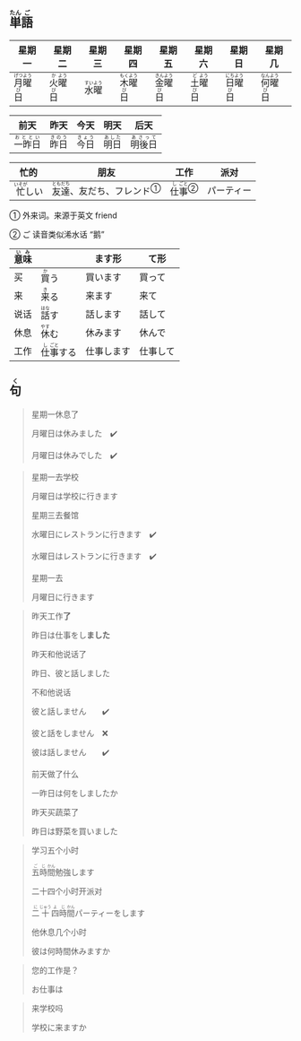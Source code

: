 ## <ruby><rb>単</rb><rt>たん</rt></ruby><ruby><rb>語</rb><rt>ご</rt></ruby>

| 星期一                                                       | 星期二                                                       | 星期三                                                       | 星期四                                                       | 星期五                                                       | 星期六                                                       | 星期日                                                       | 星期几                                                   |
| ------------------------------------------------------------ | ------------------------------------------------------------ | ------------------------------------------------------------ | ------------------------------------------------------------ | ------------------------------------------------------------ | ------------------------------------------------------------ | ------------------------------------------------------------ | -------------------------------------------------------- |
| <ruby><rb>月</rb><rt>げつ</rt></ruby><ruby><rb>曜</rb><rt>よう</rt></ruby><ruby><rb>日</rb><rt>び</rt></ruby> | <ruby><rb>火</rb><rt>か</rt></ruby><ruby><rb>曜</rb><rt>よう</rt></ruby><ruby><rb>日</rb><rt>び</rt></ruby> | <ruby><rb>水</rb><rt>すい</rt></ruby><ruby><rb>曜</rb><rt>よう</rt></ruby> | <ruby><rb>木</rb><rt>もく</rt></ruby><ruby><rb>曜</rb><rt>よう</rt></ruby><ruby><rb>日</rb><rt>び</rt></ruby> | <ruby><rb>金</rb><rt>きん</rt></ruby><ruby><rb>曜</rb><rt>よう</rt></ruby><ruby><rb>日</rb><rt>び</rt></ruby> | <ruby><rb>土</rb><rt>ど</rt></ruby><ruby><rb>曜</rb><rt>よう</rt></ruby><ruby><rb>日</rb><rt>び</rt></ruby> | <ruby><rb>日</rb><rt>にち</rt></ruby><ruby><rb>曜</rb><rt>よう</rt></ruby><ruby><rb>日</rb><rt>び</rt></ruby> | <ruby>何<rt>なん</rt>曜<rt>よう</rt>日<rt>び</rt></ruby> |

| 前天                                          | 昨天                                      | 今天                                      | 明天                                      | 后天                                          |
| --------------------------------------------- | ----------------------------------------- | ----------------------------------------- | ----------------------------------------- | --------------------------------------------- |
| <ruby><rb>一昨日</rb><rt>おととい</rt></ruby> | <ruby><rb>昨日</rb><rt>きのう</rt></ruby> | <ruby><rb>今日</rb><rt>きょう</rt></ruby> | <ruby><rb>明日</rb><rt>あした</rt></ruby> | <ruby><rb>明後日</rb><rt>あさって</rt></ruby> |

| 忙的                                        | 朋友                                                         | 工作                                                         | 派对       |
| ------------------------------------------- | ------------------------------------------------------------ | ------------------------------------------------------------ | ---------- |
| <ruby><rb>忙</rb><rt>いそが</rt></ruby>しい | <ruby><rb>友</rb><rt>とも</rt></ruby><ruby><rb>達</rb><rt>だち</rt></ruby>、友だち、<a>フレンド</a><sup>①</sup> | <ruby><rb>仕</rb><rt>し</rt></ruby><a><ruby><rb>事</rb><rt>ごと</rt></ruby></a><sup>②</sup> | パーティー |

① 外来词。来源于英文 friend

② ご 读音类似浠水话 “鹅”

| <ruby>意<rt>い</rt>味<rt>み</rt></ruby> |                                               | ます形     | て形     |
| --------------------------------------- | --------------------------------------------- | ---------- | -------- |
| 买                                      | <ruby>買<rt>か</rt>う</ruby>                  | 買います   | 買って   |
| 来                                      | <ruby>来<rt>き</rt>る</ruby>                  | 来ます     | 来て     |
| 说话                                    | <ruby>話<rt>はな</rt>す</ruby>                | 話します   | 話して   |
| 休息                                    | <ruby>休<rt>やす</rt>む</ruby>                | 休みます   | 休んで   |
| 工作                                    | <ruby>仕<rt>し</rt>事<rt>ごと</rt>する</ruby> | 仕事します | 仕事して |



## <ruby><rb>句</rb><rt>く</rt></ruby>

> 星期一休息了
>
> 月曜日は休みました　✔️
>
> 月曜日は休みでした　✔️



> 星期一去学校
>
> 月曜日は学校に行きます
>
> 星期三去餐馆
>
> 水曜日にレストランに行きます　✔️
>
> 水曜日はレストランに行きます　✔️
>
> 星期一去
>
> 月曜日に行きます

> 昨天工作**了**
> 
> 昨日は仕事をし**ました**
> 
> 昨天和他说话了
> 
> 昨日、彼と話しました
> 
> 不和他说话
> 
> 彼と話しません　　✔️
> 
> 彼と話をしません　❌
> 
> 彼は話しません　　✔️
> 
> 前天做了什么
> 
> 一昨日は何をしましたか
> 
> 昨天买蔬菜了
> 
> 昨日は野菜を買いました

> 学习五个小时
>
> <ruby><rb>五</rb><rt>ご</rt></ruby><ruby><rb>時</rb><rt>じ</rt></ruby><ruby><rb>間</rb><rt>かん</rt></ruby>勉強します
>
> 二十四个小时开派对
>
> <ruby><rb>二</rb><rt>に</rt></ruby><ruby><rb>十</rb><rt>じゅう</rt></ruby><ruby><rb>四</rb><rt>よ</rt></ruby><ruby><rb>時</rb><rt>じ</rt></ruby><ruby><rb>間</rb><rt>かん</rt></ruby>パーティーをします
>
> 他休息几个小时
>
> 彼は何時間休みますか

> 您的工作是？
> 
> お仕事は

> 来学校吗
> 
> 学校に来ますか